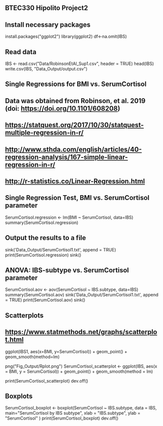 ## BTEC330 Hipolito Project2

## Install necessary packages

install.packages("ggplot2")
library(ggplot2)
df<-na.omit(IBS)

## Read data
IBS <- read.csv("Data/RobinsonEtAl_Sup1.csv", header = TRUE)
head(IBS)
write.csv(IBS, "Data_Output/output.csv")


##  Single Regressions for BMI vs. SerumCortisol
##  Data was obtained from Robinson, et al. 2019 (doi: https://doi.org/10.1101/608208)
##  https://statquest.org/2017/10/30/statquest-multiple-regression-in-r/
##  http://www.sthda.com/english/articles/40-regression-analysis/167-simple-linear-regression-in-r/
##  http://r-statistics.co/Linear-Regression.html

## Single Regression Test, BMI vs. SerumCortisol parameter
SerumCortisol.regression <- lm(BMI ~ SerumCortisol, data=IBS)
summary(SerumCortisol.regression)

## Output the results to a file
sink('Data_Output/SerumCortisol1.txt', append = TRUE)
print(SerumCortisol.regression)
sink()


## ANOVA: IBS-subtype vs. SerumCortisol parameter
SerumCortisol.aov <- aov(SerumCortisol ~ IBS.subtype, data=IBS)
summary(SerumCortisol.aov)
sink('Data_Output/SerumCortisol1.txt', append = TRUE)
print(SerumCortisol.aov)
sink()

## Scatterplots
## https://www.statmethods.net/graphs/scatterplot.html


ggplot(IBS1, aes(x=BMI, y=SerumCortisol)) +
  geom_point() +    
  geom_smooth(method=lm) 

png("Fig_Output/Rplot.png")
SerumCortisol_scatterplot <- ggplot(IBS, aes(x = BMI, y = SerumCortisol)) +
  geom_point() +
  geom_smooth(method = lm)

print(SerumCortisol_scatterplot)
dev.off()


## Boxplots
SerumCortisol_boxplot <- boxplot(SerumCortisol ~ IBS.subtype, data = IBS, main="SerumCortisol by IBS subtype",
        xlab = "IBS.subtype", ylab = "SerumCortisol"
        )
print(SerumCortisol_boxplot)
dev.off()


